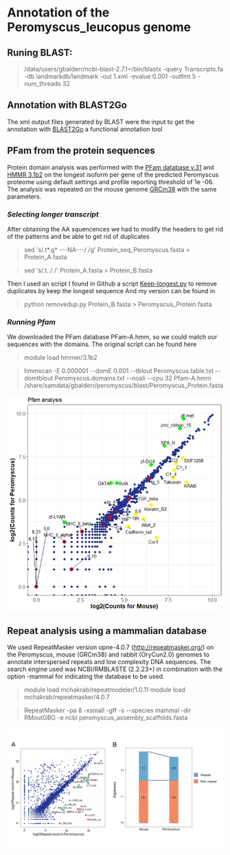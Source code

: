 # Annotation of the Peromyscus_leucopus genome

## Runing BLAST:
> /data/users/gbalderr/ncbi-blast-2.7.1+/bin/blastx  -query Transcripts.fa -db landmarkdb/landmark -out 1.xml -evalue 0.001 -outfmt 5 -num_threads 32

## Annotation with BLAST2Go
The xml output files generated by BLAST were the input to get the annotation with [BLAST2Go](https://www.blast2go.com/) a functional annotation tool 

## PFam from the protein sequences
Protein domain analysis was performed with the [PFam database v.31](https://pfam.xfam.org/) and [HMMR
3.1b2](http://hmmer.org/) on the longest isoform per gene of the predicted Peromyscus proteome using default
settings and profile reporting threshold of 1e -06. The analysis was repeated on the mouse genome [GRCm38](https://www.ncbi.nlm.nih.gov/genome/52) with the same parameters.

  ### _Selecting longer transcript_
  
After obtaining the AA squencences we had to modify the headers to get rid of the patterns and be able to get rid of duplicates

> sed 's/.t*.g* ---NA---/ /g' Protein_seq_Peromyscus.fasta > Protein_A.fasta

> sed 's/.t../ /' Protein_A.fasta > Protein_B.fasta

Then I used an script I found in Github a script  [Keep-longest.py](https://gist.github.com/mkweskin/8869358) to remove duplicates by keep the longest sequence
And my version can be found in []()
> python removedup.py Protein_B.fasta > Peromyscus_Protein.fasta



  ### _Running Pfam_ 
We downloaded the PFam database PFam-A.hmm, so we could match our sequences with the domains. The original script can be found here []()

> module load hmmer/3.1b2

>hmmscan -E 0.000001 --domE 0.001 --tblout Peromyscus.table.txt --domtblout Peromyscus.domains.txt --noali --cpu 32 Pfam-A.hmm /share/samdata/gbalderr/peromyscus/blast/Peromyscus_Protein.fasta

![PFam](https://github.com/GabyBG/Peromyscus_leucopus/blob/master/Figures_GBG/PFam_vsMouse.jpeg)




## Repeat analysis using a mammalian database
We used RepeatMasker version opne-4.0.7 (http://repeatmasker.org/) on the Peromyscus, mouse (GRCm38)
and rabbit (OryCun2.0) genomes to annotate interspersed repeats and low complexity DNA sequences. The
search engine used was NCBI/RMBLASTE (2.2.23+) in combination with the option -mammal for indicating the
database to be used.


> module load mchakrab/repeatmodeler/1.0.11
> module load mchakrab/repeatmasker/4.0.7

> RepeatMasker -pa 8 -xsmall -gff -s --species mammal -dir RMoutGBG -e ncbi peromyscus_assembly_scaffolds.fasta

![Repeats](https://github.com/GabyBG/Peromyscus_leucopus/blob/master/Figures_GBG/Repeats.JPG)





